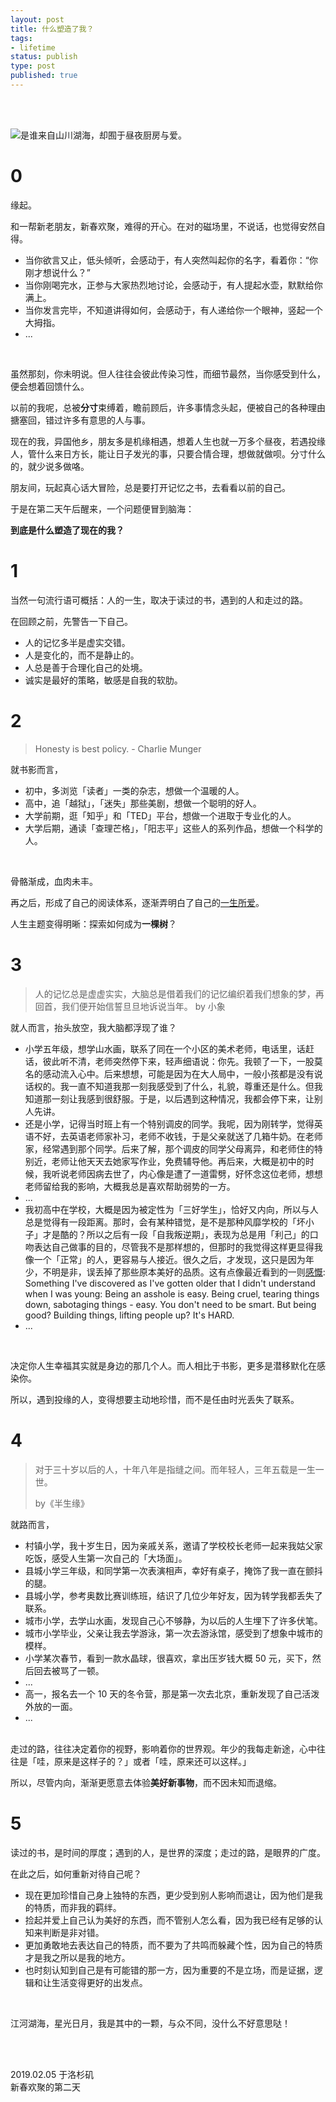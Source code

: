 ```yaml
--- 
layout: post
title: 什么塑造了我？
tags: 
- lifetime
status: publish
type: post
published: true
---
```


<br>
<br>

![是谁来自山川湖海，却囿于昼夜厨房与爱。](https://i.imgur.com/Zr3QSG6.jpg)

# 0

缘起。
	
和一帮新老朋友，新春欢聚，难得的开心。在对的磁场里，不说话，也觉得安然自得。
	
* 当你欲言又止，低头倾听，会感动于，有人突然叫起你的名字，看着你：“你刚才想说什么？”
* 当你刚喝完水，正参与大家热烈地讨论，会感动于，有人提起水壶，默默给你满上。
* 当你发言完毕，不知道讲得如何，会感动于，有人递给你一个眼神，竖起一个大拇指。
* ...

<br>	

虽然那刻，你未明说。但人往往会彼此传染习性，而细节最然，当你感受到什么，便会想着回馈什么。
	
以前的我呢，总被**分寸**束缚着，瞻前顾后，许多事情念头起，便被自己的各种理由搪塞回，错过许多有意思的人与事。
	
现在的我，异国他乡，朋友多是机缘相遇，想着人生也就一万多个昼夜，若遇投缘人，管什么来日方长，能让日子发光的事，只要合情合理，想做就做呗。分寸什么的，就少说多做咯。
	
朋友间，玩起真心话大冒险，总是要打开记忆之书，去看看以前的自己。
	
于是在第二天午后醒来，一个问题便冒到脑海：

**到底是什么塑造了现在的我？**
	
# 1

当然一句流行语可概括：人的一生，取决于读过的书，遇到的人和走过的路。
	
在回顾之前，先警告一下自己。

* 人的记忆多半是虚实交错。
* 人是变化的，而不是静止的。
* 人总是善于合理化自己的处境。
* 诚实是最好的策略，敏感是自我的软肋。

	
	
# 2

> Honesty is best policy. - Charlie Munger
	
就书影而言，
	
* 初中，多浏览「读者」一类的杂志，想做一个温暖的人。
* 高中，追「越狱」，「迷失」那些美剧，想做一个聪明的好人。
* 大学前期，逛「知乎」和「TED」平台，想做一个进取于专业化的人。
* 大学后期，通读「查理芒格」，「阳志平」这些人的系列作品，想做一个科学的人。
	
<br>
	
骨骼渐成，血肉未丰。
	
再之后，形成了自己的阅读体系，逐渐弄明白了自己的[一生所爱](https://willwang-x.github.io/2019/01/life-README)。

人生主题变得明晰：探索如何成为**一棵树**？
	
# 3

> 人的记忆总是虚虚实实，大脑总是借着我们的记忆编织着我们想象的梦，再回首，我们便开始信誓旦旦地诉说当年。 by 小象

就人而言，抬头放空，我大脑都浮现了谁？
	
* 小学五年级，想学山水画，联系了同在一个小区的美术老师，电话里，话赶话，彼此听不清，老师突然停下来，轻声细语说：你先。我顿了一下，一股莫名的感动流入心中。后来想想，可能是因为在大人局中，一般小孩都是没有说话权的。我一直不知道我那一刻我感受到了什么，礼貌，尊重还是什么。但我知道那一刻让我感到很舒服。于是，以后遇到这种情况，我都会停下来，让别人先讲。
* 还是小学，记得当时班上有一个特别调皮的同学。我呢，因为刚转学，觉得英语不好，去英语老师家补习，老师不收钱，于是父亲就送了几箱牛奶。在老师家，经常遇到那个同学。后来了解，那个调皮的同学父母离异，和老师住的特别近，老师让他天天去她家写作业，免费辅导他。再后来，大概是初中的时候，我听说老师因病去世了，内心像是遭了一道雷劈，好怀念这位老师，想想老师留给我的影响，大概我总是喜欢帮助弱势的一方。
* ...
* 我初高中在学校，大概是因为被定性为「三好学生」，恰好又内向，所以与人总是觉得有一段距离。那时，会有某种错觉，是不是那种风靡学校的「坏小子」才是酷的？所以之后有一段「自我叛逆期」，表现为总是用「利己」的口吻表达自己做事的目的，尽管我不是那样想的，但那时的我觉得这样更显得我像一个「正常」的人，更容易与人接近。很久之后，才发现，这只是因为年少，不明是非，误丢掉了那些原本美好的品质。这有点像最近看到的一则[感慨](https://i.imgur.com/R8yS4aI.jpg): Something I've discovered as I've gotten older that I didn't understand when I was young: Being an asshole is easy. Being cruel, tearing things down, sabotaging things - easy. You don't need to be smart. But being good? Building things, lifting people up? It's HARD.
* ...

<br>
	
决定你人生幸福其实就是身边的那几个人。而人相比于书影，更多是潜移默化在感染你。

所以，遇到投缘的人，变得想要主动地珍惜，而不是任由时光丢失了联系。
	
# 4

> 对于三十岁以后的人，十年八年是指缝之间。而年轻人，三年五载是一生一世。
> 
> by《半生缘》
	
就路而言，

* 村镇小学，我十岁生日，因为亲戚关系，邀请了学校校长老师一起来我姑父家吃饭，感受人生第一次自己的「大场面」。
* 县城小学三年级，和同学第一次表演相声，幸好有桌子，掩饰了我一直在颤抖的腿。
* 县城小学，参考奥数比赛训练班，结识了几位少年好友，因为转学我都丢失了联系。
* 城市小学，去学山水画，发现自己心不够静，为以后的人生埋下了许多伏笔。
* 城市小学毕业，父亲让我去学游泳，第一次去游泳馆，感受到了想象中城市的模样。
* 小学某次春节，看到一款水晶球，很喜欢，拿出压岁钱大概 50 元，买下，然后回去被骂了一顿。
* ...
* 高一，报名去一个 10 天的冬令营，那是第一次去北京，重新发现了自己活泼外放的一面。
* ...
	
<br>	
走过的路，往往决定着你的视野，影响着你的世界观。年少的我每走新途，心中往往是「哇，原来是这样子的？」或者「哇，原来还可以这样。」  

所以，尽管内向，渐渐更愿意去体验**美好新事物**，而不因未知而退缩。
	
# 5 

读过的书，是时间的厚度；遇到的人，是世界的深度；走过的路，是眼界的广度。
	
在此之后，如何重新对待自己呢？
	
* 现在更加珍惜自己身上独特的东西，更少受到别人影响而退让，因为他们是我的特质，而非我的羁绊。
* 捡起并爱上自己认为美好的东西，而不管别人怎么看，因为我已经有足够的认知来判断是非对错。
* 更加勇敢地去表达自己的特质，而不要为了共鸣而躲藏个性，因为自己的特质才是我之所以是我的地方。
* 也时刻认知到自己是有可能错的那一方，因为重要的不是立场，而是证据，逻辑和让生活变得更好的出发点。

<br>

江河湖海，星光日月，我是其中的一颗，与众不同，没什么不好意思哒！

<br>
<br>

           
2019.02.05 于洛杉矶 <br>
新春欢聚的第二天



<br>
<br>





